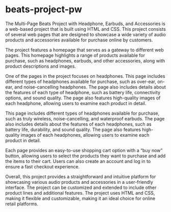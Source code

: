 # beats-project-pw

The Multi-Page Beats Project with Headphone, Earbuds, and Accessories is a web-based project that is built using HTML and CSS. This project consists of several web pages that are designed to showcase a wide variety of audio products and accessories available for purchase online by customers.

The project features a homepage that serves as a gateway to different web pages. This homepage highlights a range of products available for purchase, such as headphones, earbuds, and other accessories, along with product descriptions and images.

One of the pages in the project focuses on headphones. This page includes different types of headphones available for purchase, such as over-ear, on-ear, and noise-cancelling headphones. The page also includes details about the features of each type of headphone, such as battery life, connectivity options, and sound quality. The page also features high-quality images of each headphone, allowing users to examine each product in detail.

This page includes different types of headphones available for purchase, such as truly wireless, noise-cancelling, and waterproof earbuds. The page also includes details about the features of each headphones, such as battery life, durability, and sound quality. The page also features high-quality images of each headphones, allowing users to examine each product in detail.

Each page provides an easy-to-use shopping cart option with a “buy now” button, allowing users to select the products they want to purchase and add the items to their cart. Users can also create an account and log in to ensure a fast checkout experience.

Overall, this project provides a straightforward and intuitive platform for showcasing various audio products and accessories in a user-friendly interface. The project can be customized and extended to include other product lines and additional features. The project uses HTML and CSS, making it flexible and customizable, making it an ideal choice for online retail platforms.
